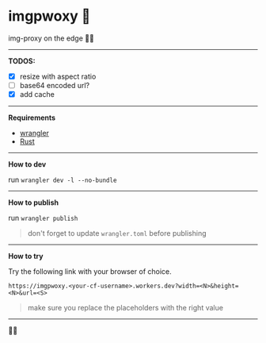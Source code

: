 # imgpwoxy 🚀

img-proxy on the edge 🤣🙈

---

**TODOS:**

- [x] resize with aspect ratio
- [ ] base64 encoded url?
- [x] add cache

---

**Requirements**

- [wrangler](https://developers.cloudflare.com/workers/wrangler/install-and-update/)
- [Rust](https://www.rust-lang.org/tools/install)

---

**How to dev**

run `wrangler dev -l --no-bundle`

---

**How to publish**

run `wrangler publish`

> don't forget to update `wrangler.toml` before publishing

---

**How to try**

Try the following link with your browser of choice.

`https://imgpwoxy.<your-cf-username>.workers.dev?width=<N>&height=<N>&url=<S>`

> make sure you replace the placeholders with the right value

---

🖖🤓

